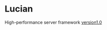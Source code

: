 # Lucian
High-performance server framework
[version1.0](https://github.com/Lucian7777/Lucian/blob/master/version1.0/md.md)

